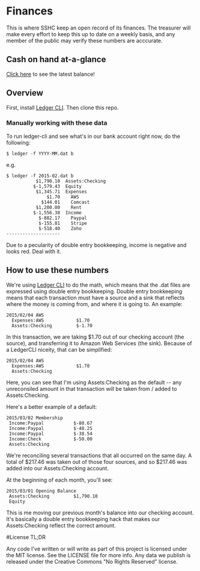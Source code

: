 # Finances
This is where SSHC keep an open record of its finances. The treasurer will make every effort to keep this up to date on a weekly basis, and any member of the public may verify these numbers are acccurate.

## Cash on hand at-a-glance

[Click here](https://github.com/sshchicago/finances/blob/master/cash.txt) to see the latest balance!

## Overview

First, install [Ledger CLI](http://www.ledger-cli.org/). Then clone this repo.

### Manually working with these data

To run ledger-cli and see what's in our bank account right now, do the following:

    $ ledger -f YYYY-MM.dat b

e.g.

    $ ledger -f 2015-02.dat b
               $1,790.10  Assets:Checking
              $-1,579.43  Equity
               $1,345.71  Expenses
                   $1.70    AWS
                 $144.01    Comcast
               $1,200.00    Rent
              $-1,556.38  Income
                $-882.17    Paypal
                $-155.81    Stripe
                $-518.40    Zoho
    --------------------

Due to a pecularity of double entry bookkeeping, income is negative and looks red. Deal with it.

## How to use these numbers

We're using [Ledger CLI](http://www.ledger-cli.org/) to do the math, which means that the .dat files are expressed using double entry bookkeeping. 
Double entry bookkeeping means that each transaction must have a source and a sink that reflects where the money is coming
from, and where it is going to. An example:

    2015/02/04 AWS
      Expenses:AWS            $1.70
      Assets:Checking         $-1.70

In this transaction, we are taking $1.70 out of our checking account (the source), and transferring it to Amazon Web Services (the sink).
Because of a LedgerCLI niceity, that can be simplified:

    2015/02/04 AWS
      Expenses:AWS            $1.70
      Assets:Checking
    
Here, you can see that I'm using Assets:Checking as the default -- any unreconsiled amount in that transaction will be taken from / added to Assets:Checking.

Here's a better example of a default:

    2015/03/02 Membership
     Income:Paypal           $-80.67
     Income:Paypal           $-48.25
     Income:Paypal           $-38.54
     Income:Check            $-50.00
     Assets:Checking

We're reconciling several transactions that all occurred on the same day. A total of $217.46 was taken out of those four
sources, and so $217.46 was added into our Assets:Checking account.

At the beginning of each month, you'll see:

    2015/03/01 Opening Balance
     Assets:Checking         $1,790.10
     Equity

This is me moving our previous month's balance into our checking account. It's basically a double entry bookkeeping hack
that makes our Assets:Checking reflect the correct amount. 

#License TL;DR

Any code I've written or will write as part of this project is licensed under the MIT license. See the LICENSE file for more info. Any data we publish is released under the Creative Commons "No Rights Reserved" license. 
